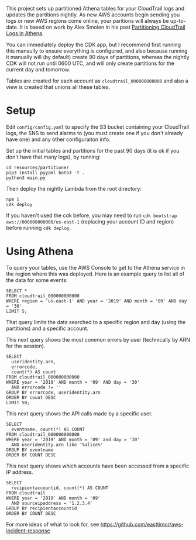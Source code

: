 This project sets up partitioned Athena tables for your CloudTrail logs and updates the partitions nightly.  As new AWS accounts begin sending you logs or new AWS regions come online, your paritions will always be up-to-date.   It is based on work by Alex Smolen in his post [Partitioning CloudTrail Logs in Athena](https://medium.com/@alsmola/partitioning-cloudtrail-logs-in-athena-29add93ee070).

You can immediately deploy the CDK app, but I recommend first running this manaully to ensure everything is configured, and also because running it manually will (by default) create 90 days of partitions, whereas the nightly CDK will not run until 0600 UTC, and will only create partitions for the current day and tomorrow.

Tables are created for each account as `cloudtrail_000000000000` and also a view is created that unions all these tables.

# Setup
Edit `config/config.yaml` to specify the S3 bucket containing your CloudTrail logs, the SNS to send alarms to (you must create one if you don't already have one) and any other configuraiton info.

Set up the initial tables and partitions for the past 90 days (it is ok if you don't have that many logs), by running:
```
cd resources/partitioner
pip3 install pyyaml boto3 -t .
python3 main.py
```

Then deploy the nightly Lambda from the root directory:
```
npm i
cdk deploy
```

If you haven't used the cdk before, you may need to run `cdk bootstrap aws://000000000000/us-east-1` (replacing your account ID and region) before running `cdk deploy`.

# Using Athena
To query your tables, use the AWS Console to get to the Athena service in the region where this was deployed.  Here is an example query to list all of the data for some events:

```
SELECT *
FROM cloudtrail_000000000000
WHERE region = 'us-east-1' AND year = '2019' AND month = '09' AND day = '30'
LIMIT 5;
```

That query limits the data searched to a specific region and day (using the partitions) and a specific account.


This next query shows the most common errors by user (technically by ARN for the session).

```
SELECT 
  useridentity.arn, 
  errorcode, 
  count(*) AS count 
FROM cloudtrail_000000000000
WHERE year = '2019' AND month = '09' AND day = '30' 
  AND errorcode != '' 
GROUP BY errorcode, useridentity.arn 
ORDER BY count DESC 
LIMIT 50;
```

This next query shows the API calls made by a specific user.

```
SELECT 
  eventname, count(*) AS COUNT
FROM cloudtrail_000000000000
WHERE year = '2019' AND month = '09' and day = '30'
  AND useridentity.arn like '%alice%'
GROUP BY eventname
ORDER BY COUNT DESC
```

This next query shows which accounts have been accessed from a specific IP address.
```
SELECT 
  recipientaccountid, count(*) AS COUNT
FROM cloudtrail
WHERE year = '2019' AND month = '09'
  AND sourceipaddress = '1.2.3.4'
GROUP BY recipientaccountid 
ORDER BY COUNT DESC
```

For more ideas of what to look for, see https://github.com/easttimor/aws-incident-response

